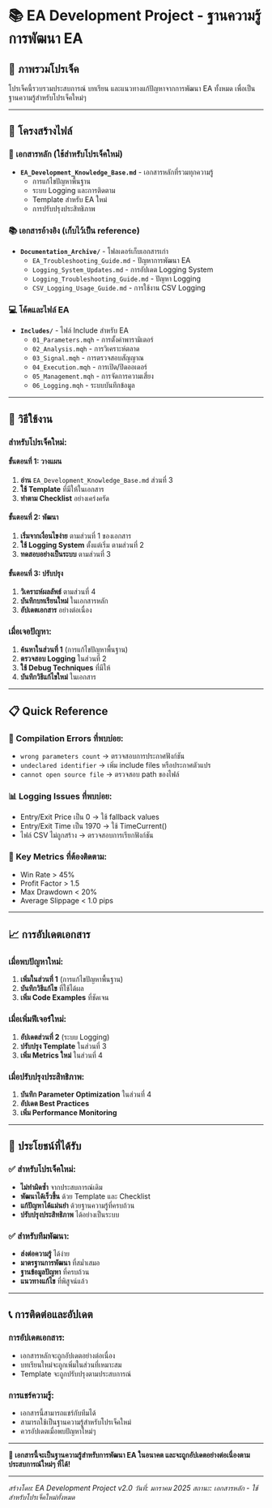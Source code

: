 # 📚 EA Development Project - ฐานความรู้การพัฒนา EA

## 🎯 **ภาพรวมโปรเจ็ค**

โปรเจ็คนี้รวบรวมประสบการณ์ บทเรียน และแนวทางแก้ปัญหาจากการพัฒนา EA ทั้งหมด เพื่อเป็นฐานความรู้สำหรับโปรเจ็คใหม่ๆ

---

## 📁 **โครงสร้างไฟล์**

### **📖 เอกสารหลัก (ใช้สำหรับโปรเจ็คใหม่)**
- **`EA_Development_Knowledge_Base.md`** - เอกสารหลักที่รวมทุกความรู้
  - การแก้ไขปัญหาพื้นฐาน
  - ระบบ Logging และการติดตาม
  - Template สำหรับ EA ใหม่
  - การปรับปรุงประสิทธิภาพ

### **📚 เอกสารอ้างอิง (เก็บไว้เป็น reference)**
- **`Documentation_Archive/`** - โฟลเดอร์เก็บเอกสารเก่า
  - `EA_Troubleshooting_Guide.md` - ปัญหาการพัฒนา EA
  - `Logging_System_Updates.md` - การอัปเดต Logging System
  - `Logging_Troubleshooting_Guide.md` - ปัญหา Logging
  - `CSV_Logging_Usage_Guide.md` - การใช้งาน CSV Logging

### **💻 โค้ดและไฟล์ EA**
- **`Includes/`** - ไฟล์ Include สำหรับ EA
  - `01_Parameters.mqh` - การตั้งค่าพารามิเตอร์
  - `02_Analysis.mqh` - การวิเคราะห์ตลาด
  - `03_Signal.mqh` - การตรวจสอบสัญญาณ
  - `04_Execution.mqh` - การเปิด/ปิดออเดอร์
  - `05_Management.mqh` - การจัดการความเสี่ยง
  - `06_Logging.mqh` - ระบบบันทึกข้อมูล

---

## 🚀 **วิธีใช้งาน**

### **สำหรับโปรเจ็คใหม่:**

#### **ขั้นตอนที่ 1: วางแผน**
1. **อ่าน** `EA_Development_Knowledge_Base.md` ส่วนที่ 3
2. **ใช้ Template** ที่มีให้ในเอกสาร
3. **ทำตาม Checklist** อย่างเคร่งครัด

#### **ขั้นตอนที่ 2: พัฒนา**
1. **เริ่มจากเงื่อนไขง่าย** ตามส่วนที่ 1 ของเอกสาร
2. **ใช้ Logging System** ตั้งแต่เริ่ม ตามส่วนที่ 2
3. **ทดสอบอย่างเป็นระบบ** ตามส่วนที่ 3

#### **ขั้นตอนที่ 3: ปรับปรุง**
1. **วิเคราะห์ผลลัพธ์** ตามส่วนที่ 4
2. **บันทึกบทเรียนใหม่** ในเอกสารหลัก
3. **อัปเดตเอกสาร** อย่างต่อเนื่อง

### **เมื่อเจอปัญหา:**
1. **ค้นหาในส่วนที่ 1** (การแก้ไขปัญหาพื้นฐาน)
2. **ตรวจสอบ Logging** ในส่วนที่ 2
3. **ใช้ Debug Techniques** ที่มีให้
4. **บันทึกวิธีแก้ไขใหม่** ในเอกสาร

---

## 📋 **Quick Reference**

### **🔧 Compilation Errors ที่พบบ่อย:**
- `wrong parameters count` → ตรวจสอบการประกาศฟังก์ชัน
- `undeclared identifier` → เพิ่ม include files หรือประกาศตัวแปร
- `cannot open source file` → ตรวจสอบ path ของไฟล์

### **📊 Logging Issues ที่พบบ่อย:**
- Entry/Exit Price เป็น 0 → ใช้ fallback values
- Entry/Exit Time เป็น 1970 → ใช้ TimeCurrent()
- ไฟล์ CSV ไม่ถูกสร้าง → ตรวจสอบการเรียกฟังก์ชัน

### **🎯 Key Metrics ที่ต้องติดตาม:**
- Win Rate > 45%
- Profit Factor > 1.5
- Max Drawdown < 20%
- Average Slippage < 1.0 pips

---

## 📈 **การอัปเดตเอกสาร**

### **เมื่อพบปัญหาใหม่:**
1. **เพิ่มในส่วนที่ 1** (การแก้ไขปัญหาพื้นฐาน)
2. **บันทึกวิธีแก้ไข** ที่ใช้ได้ผล
3. **เพิ่ม Code Examples** ที่ชัดเจน

### **เมื่อเพิ่มฟีเจอร์ใหม่:**
1. **อัปเดตส่วนที่ 2** (ระบบ Logging)
2. **ปรับปรุง Template** ในส่วนที่ 3
3. **เพิ่ม Metrics ใหม่** ในส่วนที่ 4

### **เมื่อปรับปรุงประสิทธิภาพ:**
1. **บันทึก Parameter Optimization** ในส่วนที่ 4
2. **อัปเดต Best Practices**
3. **เพิ่ม Performance Monitoring**

---

## 🎉 **ประโยชน์ที่ได้รับ**

### **✅ สำหรับโปรเจ็คใหม่:**
- **ไม่ทำผิดซ้ำ** จากประสบการณ์เดิม
- **พัฒนาได้เร็วขึ้น** ด้วย Template และ Checklist
- **แก้ปัญหาได้แม่นยำ** ด้วยฐานความรู้ที่ครบถ้วน
- **ปรับปรุงประสิทธิภาพ** ได้อย่างเป็นระบบ

### **✅ สำหรับทีมพัฒนา:**
- **ส่งต่อความรู้** ได้ง่าย
- **มาตรฐานการพัฒนา** ที่สม่ำเสมอ
- **ฐานข้อมูลปัญหา** ที่ครบถ้วน
- **แนวทางแก้ไข** ที่พิสูจน์แล้ว

---

## 📞 **การติดต่อและอัปเดต**

### **การอัปเดตเอกสาร:**
- เอกสารหลักจะถูกอัปเดตอย่างต่อเนื่อง
- บทเรียนใหม่จะถูกเพิ่มในส่วนที่เหมาะสม
- Template จะถูกปรับปรุงตามประสบการณ์

### **การแชร์ความรู้:**
- เอกสารนี้สามารถแชร์กับทีมได้
- สามารถใช้เป็นฐานความรู้สำหรับโปรเจ็คใหม่
- ควรอัปเดตเมื่อพบปัญหาใหม่ๆ

---

**🎯 เอกสารนี้จะเป็นฐานความรู้สำหรับการพัฒนา EA ในอนาคต และจะถูกอัปเดตอย่างต่อเนื่องตามประสบการณ์ใหม่ๆ ที่ได้!**

---

*สร้างโดย: EA Development Project v2.0*
*วันที่: มกราคม 2025*
*สถานะ: เอกสารหลัก - ใช้สำหรับโปรเจ็คใหม่ทั้งหมด* 